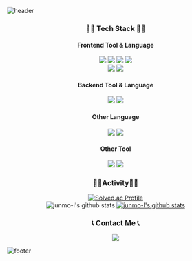 ![header](https://capsule-render.vercel.app/api?type=waving&color=timeGradient&section=header&height=250&text=Junmo%20Lee.&animation=twinkling&fontAlignY=40)

<div align="center">
   
### 🧑‍💻 Tech Stack 🧑‍💻

#### Frontend Tool & Language
   <img src="https://img.shields.io/badge/HTML5-E34F26?style=flat-square&logo=HTML&logoColor=white"/></a>
   <img src="https://img.shields.io/badge/CSS3-1572B6?style=flat-square&logo=CSS&logoColor=white"/></a>
   <img src="https://img.shields.io/badge/Javascript-ffb13b?style=flat-square&logo=Javascript&logoColor=white"/></a>
   <img src="https://img.shields.io/badge/jquery-0769AD?style=flat-square&logo=jquery&logoColor=white"/></a>
   <br/>
   <img src="https://img.shields.io/badge/Node.js-339933?style=flat-square&logo=Node.js&logoColor=white">
   <img src="https://img.shields.io/badge/Vue.js-4FC08D?style=flat-square&logo=Vue.js&logoColor=white"/></a>
   <br/>
#### Backend Tool & Language<br>
   <img src="https://img.shields.io/badge/Python-007396?style=flat-square&logo=Python&logoColor=white"/></a>
   <img src="https://img.shields.io/badge/Django-092E20?style=flat-square&logo=Django&logoColor=white"/></a>
   <br/>
#### Other Language<br>
   <img src="https://img.shields.io/badge/SQLite-003B57?style=flat-square&logo=SQLite&logoColor=white"/></a>
   <img src="https://img.shields.io/badge/MySQL-4479A1?style=flat-square&logo=MySQL&logoColor=white"/></a>
   <br/>
#### Other Tool<br>
   <img src="https://img.shields.io/badge/Jira-0052CC?style=flat-square&logo=Jira&logoColor=white"/></a>
   <img src="https://img.shields.io/badge/sourcetree-0052CC?style=flat-square&logo=sourcetree&logoColor=white"/></a>
   <br/>
### 🏃‍♂️Activity🏃‍♂️<br/>
[![Solved.ac Profile](http://mazassumnida.wtf/api/generate_badge?boj=wlq1502)](https://solved.ac/wlq1502)
   <br/>
![junmo-l's github stats](https://github-readme-stats.vercel.app/api?username=junmo-l&show_icons=true)
[![junmo-l's github stats](https://github-readme-stats.vercel.app/api/top-langs/?username=junmo-l&show_icons=true&hide_border=true&title_color=004386&icon_color=004386&layout=compact)](https://github.com/junmo-l)
    <h3 align="center">📞 Contact Me 📞</h3>
    <p align="center">
    <a href="mailto:wlq1502@gmail.com"><img src="https://img.shields.io/badge/Gmail-d14836?style=flat-square&logo=Gmail&logoColor=white&link=ssosso12347@gmail.com"/></a>
    </p>
<!-- <a href="https://www.linkedin.com/in//"><img src="https://img.shields.io/badge/-LinkedIn-blue?style=flat-square&logo=Linkedin&logoColor=white&link=https://www.linkedin.com/in/minji-kim-458933252/"/></a> -->
<!-- <img src="https://img.shields.io/badge/github-181717?style=for-the-badge&logo=github&logoColor=white"> -->
</div>

![footer](https://capsule-render.vercel.app/api?type=soft&color=timeGradient&section=header&height=80&text=Thank%20You&animation=twinkling&fontAlignY=60)
